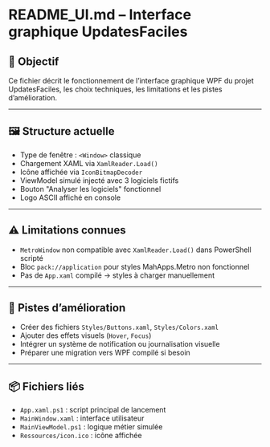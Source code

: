 # README_UI.md – Interface graphique UpdatesFaciles

## 🧭 Objectif

Ce fichier décrit le fonctionnement de l’interface graphique WPF du projet UpdatesFaciles, les choix techniques, les limitations et les pistes d’amélioration.

---

## 🖼️ Structure actuelle

- Type de fenêtre : `<Window>` classique
- Chargement XAML via `XamlReader.Load()`
- Icône affichée via `IconBitmapDecoder`
- ViewModel simulé injecté avec 3 logiciels fictifs
- Bouton "Analyser les logiciels" fonctionnel
- Logo ASCII affiché en console

---

## ⚠️ Limitations connues

- `MetroWindow` non compatible avec `XamlReader.Load()` dans PowerShell scripté
- Bloc `pack://application` pour styles MahApps.Metro non fonctionnel
- Pas de `App.xaml` compilé → styles à charger manuellement

---

## 🎨 Pistes d’amélioration

- Créer des fichiers `Styles/Buttons.xaml`, `Styles/Colors.xaml`
- Ajouter des effets visuels (`Hover`, `Focus`)
- Intégrer un système de notification ou journalisation visuelle
- Préparer une migration vers WPF compilé si besoin

---

## 📦 Fichiers liés

- `App.xaml.ps1` : script principal de lancement
- `MainWindow.xaml` : interface utilisateur
- `MainViewModel.ps1` : logique métier simulée
- `Ressources/icon.ico` : icône affichée